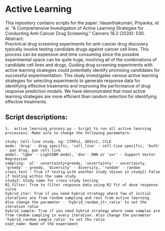 # Active Learning

This repository contains scripts for the paper: Vasanthakumari, Priyanka, et al. "A Comprehensive Investigation of Active Learning Strategies for Conducting Anti-Cancer Drug Screening." Cancers 16.3 (2024): 530.  
Abstract:  
Preclinical drug screening experiments for anti-cancer drug discovery typically involve testing candidate drugs against cancer cell lines. This process can be expensive and time consuming since the possible experimental space can be quite huge, involving all of the combinations of candidate cell lines and drugs. Guiding drug screening experiments with active learning strategies could potentially identify promising candidates for successful experimentation. This study investigates various active learning strategies for selecting experiments to generate response data for identifying effective treatments and improving the performance of drug response prediction models. We have demonstrated that most active learning strategies are more efficient than random selection for identifying effective treatments.

## Script descriptions:   
```
1.  active_learning_process.py - Script to run all active learning processess. Make sure to change the following parameters:

study: Cell-line study. eg: CTRPv2, GDSCv2, CCLE
mode: 'drug' - drug specific, 'cell_line' - cell-line specific, 'both' - pan drug, pan cell-line
model: 'lgbm' - LightGBM model, 'dnn'- DNN or 'svr' - Support Vector Regression
sampling: 'al'- uncertainty+greedy, 'uncertainty' - uncertainty, 'greedy' - greedy, 'diversity' - diversity, 'random' - random
cross_test : True if testig with another study (Given in study2) False if testing within the same study
study2: Study name for cross-study testing
R2_filter: True to filter response data using R2 fit of dose response curve
hybrid_iter: True if you need hybrid strategy where few of initial iterations are from random sampling and rest from active learning. Also change the parameter - 'hybrid_random_itr_ratio' to set the iteration ratio
hybrid_sample: True if you need hybrid strategy where some samples are from random sampling in every iteration. Also change the parameter 'hybrid_random_sample_ratio' to set the ratio
expt_name: Name of the experiment
```

